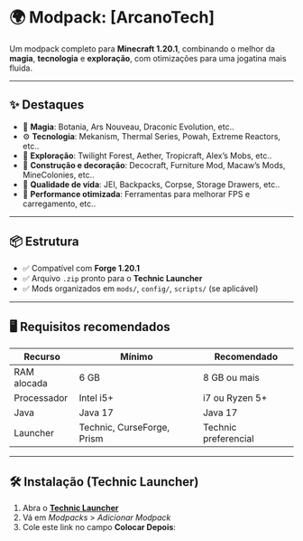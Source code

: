 # 🌍 Modpack: **[ArcanoTech]**

Um modpack completo para **Minecraft 1.20.1**, combinando o melhor da **magia**, **tecnologia** e **exploração**, com otimizações para uma jogatina mais fluida.

---

## ✨ Destaques

- 🔮 **Magia**: Botania, Ars Nouveau, Draconic Evolution, etc..  
- ⚙️ **Tecnologia**: Mekanism, Thermal Series, Powah, Extreme Reactors, etc..  
- 🧭 **Exploração**: Twilight Forest, Aether, Tropicraft, Alex’s Mobs, etc..  
- 🏡 **Construção e decoração**: Decocraft, Furniture Mod, Macaw’s Mods, MineColonies, etc..  
- 🔧 **Qualidade de vida**: JEI, Backpacks, Corpse, Storage Drawers, etc..  
- 🚀 **Performance otimizada**: Ferramentas para melhorar FPS e carregamento, etc..

---

## 📦 Estrutura

- ✅ Compatível com **Forge 1.20.1**
- ✅ Arquivo `.zip` pronto para o **Technic Launcher**
- ✅ Mods organizados em `mods/`, `config/`, `scripts/` (se aplicável)

---

## 🖥️ Requisitos recomendados

| Recurso      | Mínimo       | Recomendado   |
|--------------|--------------|----------------|
| RAM alocada  | 6 GB         | 8 GB ou mais   |
| Processador  | Intel i5+    | i7 ou Ryzen 5+ |
| Java         | Java 17      | Java 17        |
| Launcher     | Technic, CurseForge, Prism | Technic preferencial |

---

## 🛠️ Instalação (Technic Launcher)

1. Abra o **[Technic Launcher](https://www.technicpack.net/download)**  
2. Vá em *Modpacks* > *Adicionar Modpack*  
3. Cole este link no campo **Colocar Depois**:

